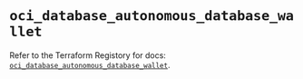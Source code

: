 # `oci_database_autonomous_database_wallet`

Refer to the Terraform Registory for docs: [`oci_database_autonomous_database_wallet`](https://registry.terraform.io/providers/oracle/oci/6.18.0/docs/resources/database_autonomous_database_wallet).
